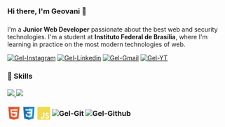 <h3> Hi there, I'm Geovani 👋
  
  ###
<p> I'm a <strong>Junior Web Developer</strong> passionate about the best web and security technologies. I'm a student at <strong>Instituto Federal de Brasília</strong>, where I'm learning in practice on the most modern technologies of web.
  
<div style="display: inline-block;">
    <a href="https://www.instagram.com/geovanissilva_/?hl=pt-br" target="_blank" rel="external"><img src="https://img.shields.io/badge/Instagram-E4405F?style=for-the-badge&logo=instagram&logoColor=white" alt="Gel-Instagram"></a>
    <a href="https://www.linkedin.com/in/geovani-sousa-silva-21298921b/" target="_blank" rel="external"><img src="https://img.shields.io/badge/LinkedIn-0077B5?style=for-the-badge&logo=linkedin&logoColor=white" alt="Gel-Linkedin"></a>
    <a href="mailto:geosilvasousa@gmail.com" target="_blank" rel="external"><img src="https://img.shields.io/badge/-Gmail-%23333?style=for-the-badge&logo=gmail&logoColor=white" alt="Gel-Gmail"></a>
    <a href="https://www.youtube.com/channel/UCpQKGK6dDtOet6j_4cJE45A" target="_blank" rel="external"><img src="https://img.shields.io/badge/YouTube-FF0000?style=for-the-badge&logo=youtube&logoColor=white" alt="Gel-YT"></a>
</div> 
  
<h3> 🚀 Skills  
  
<div> <br>
  <a href="https://github.com/GeovaniSS">
  <img height="180em" src="https://github-readme-stats.vercel.app/api?username=GeovaniSS&show_icons=true&theme=github_dark&count_private=true">
  <img height="90em" src="https://github-readme-stats.vercel.app/api/top-langs/?username=GeovaniSS&layout=compact&theme=github_dark">
</div>
  
<div style="display: inline-block;"> <br>
  <img align="center" height="30" widht="40" src="https://raw.githubusercontent.com/devicons/devicon/master/icons/html5/html5-original.svg" alt="Gel-HTML5">
  <img align="center" height="30" widht="40" src="https://raw.githubusercontent.com/devicons/devicon/master/icons/css3/css3-original.svg" alt="Gel-CSS">
  <img align="center" height="30" widht="40" src="https://raw.githubusercontent.com/devicons/devicon/master/icons/javascript/javascript-plain.svg" alt="Gel-JS">
  <img align="center" height="30" widht="40" src="https://cdn.jsdelivr.net/gh/devicons/devicon/icons/git/git-original.svg" alt="Gel-Git">
  <img align="center" height="30" widht="40" src="https://cdn.jsdelivr.net/gh/devicons/devicon/icons/github/github-original.svg" alt="Gel-Github">
</div>
